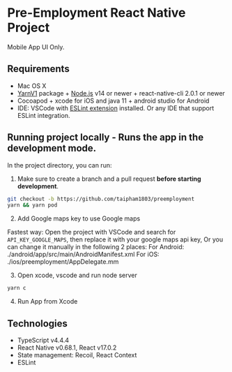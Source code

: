 # Pre-Employment React Native Project

Mobile App UI Only.

## Requirements

- Mac OS X
- [YarnV1](https://yarnpkg.com/) package + [Node.js](https://nodejs.org/) v14 or newer + react-native-cli 2.0.1 or newer
- Cocoapod + xcode for iOS and java 11 + android studio for Android
- IDE: VSCode with [ESLint extension](https://marketplace.visualstudio.com/items?itemName=dbaeumer.vscode-eslint) installed. Or any IDE that support ESLint integration.


## Running project locally - Runs the app in the development mode.

In the project directory, you can run:

1. Make sure to create a branch and a pull request **before starting development**.

```sh
git checkout -b https://github.com/taipham1803/preemployment
yarn && yarn pod
```

2. Add Google maps key to use Google maps

Fastest way: Open the project with VSCode and search for `API_KEY_GOOGLE_MAPS`, then replace it with your google maps api key,
Or you can change it manually in the following 2 places:
For Android: ./android/app/src/main/AndroidManifest.xml
For iOS: ./ios/preemployment/AppDelegate.mm

3. Open xcode, vscode and run node server

```sh 
yarn c
```
4. Run App from Xcode


## Technologies

- TypeScript v4.4.4
- React Native v0.68.1, React v17.0.2
- State management: Recoil, React Context
- ESLint
